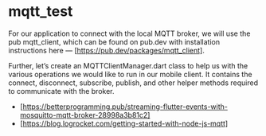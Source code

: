# mqtt_test

For our application to connect with the local MQTT broker, we will use the pub mqtt_client, which can be found on pub.dev with installation instructions here — [https://pub.dev/packages/mqtt_client].

Further, let’s create an MQTTClientManager.dart class to help us with the various operations we would like to run in our mobile client. It contains the connect, disconnect, subscribe, publish, and other helper methods required to communicate with the broker.


- [https://betterprogramming.pub/streaming-flutter-events-with-mosquitto-mqtt-broker-28998a3b81c2]
- [https://blog.logrocket.com/getting-started-with-node-js-mqtt]

